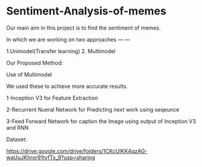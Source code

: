 # Sentiment-Analysis-of-memes

Our main aim in this project is to find the sentiment of memes.

In which we are working on two approaches — —

1.Unimodel(Transfer learning) 2. Multimodel

Our Proposed Method:

Use of Multimodel

We used these to achieve more accurate results.

1-Inception V3 for Feature Extraction

2-Recurrent Nueral Network for Predicting next work using seqeunce

3-Feed Forward Network for caption the Image using output of Inception V3 and RNN 

Dataset:

https://drive.google.com/drive/folders/1CKcUIKK4qzAG-waUuJKhror91tvfTx_9?usp=sharing
